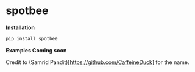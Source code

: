 # spotbee

**Installation**

```bash
pip install spotbee
```

**Examples Coming soon**

Credit to (Samrid Pandit)[https://github.com/CaffeineDuck] for the name.
